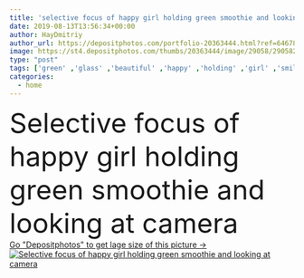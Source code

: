 ```yaml
---
title: 'selective focus of happy girl holding green smoothie and looking at camera '
date: 2019-08-13T13:56:34+00:00
author: HayDmitriy
author_url: https://depositphotos.com/portfolio-20363444.html?ref=64678756
image: https://st4.depositphotos.com/thumbs/20363444/image/29058/290582308/api_thumb_450.jpg?forcejpeg=true
type: "post"
tags: ['green' ,'glass' ,'beautiful' ,'happy' ,'holding' ,'girl' ,'smiling' ,'happiness' ,'cheerful' ,'fresh' ,'caucasian' ,'smile' ,'health' ,'healthy' ,'food' ,'kitchen' ,'diet' ,'drink' ,'nutrition' ,'home' ,'beverage' ,'woman' ,'sportive' ,'Dieting' ,'fit' ,'indoors' ,'smoothie' ,'nutrient' ,'vitamins' ,'attractive' ,'nutritious' ,'positive' ,'athletic' ,'superfood' ,'sportswear' ,'sportswoman' ,'looking at camera' ,'one person' ,'selective focus' ,'young adult' ,'Healthy Lifestyle' ,'raw food diet' ,'clean eating' ]
categories: 
  - home
---
```

<div aling="center">
            <font size="60"> Selective focus of happy girl holding green smoothie and looking at camera</font>   
</div>
<div>
    <a href='https://st4.depositphotos.com/thumbs/20363444/image/29058/290582308/api_thumb_450.jpg?forcejpeg=true?ref=64678756' target=_blank > Go "Depositphotos" to get lage size of this picture ->
        <img href='https://st4.depositphotos.com/thumbs/20363444/image/29058/290582308/api_thumb_450.jpg?forcejpeg=true?ref=64678756' src='https://st4.depositphotos.com/20363444/29058/i/950/depositphotos_290582308-stock-photo-selective-focus-happy-girl-holding.jpg?forcejpeg=true' alt='Selective focus of happy girl holding green smoothie and looking at camera' >
    </a>
</div>
